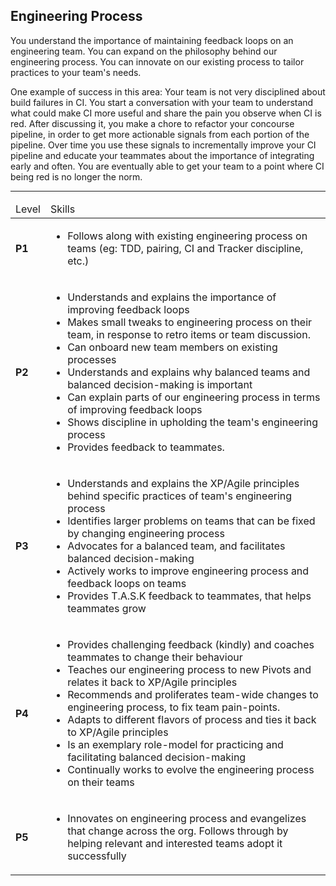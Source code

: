 <!--- This file was GENERATED.  Do not edit it directly.  Instead, edit the corresponding YAML file --->
## Engineering Process

You understand the importance of maintaining feedback loops on an engineering team. You can expand on the philosophy behind our engineering process. You can innovate on our existing process to tailor practices to your team's needs.

One example of success in this area: Your team is not very disciplined about build failures in CI. You start a conversation with your team to understand what could make CI more useful and share the pain you observe when CI is red. After discussing it, you make a chore to refactor your concourse pipeline, in order to get more actionable signals from each portion of the pipeline. Over time you use these signals to incrementally improve your CI pipeline and educate your teammates about the importance of integrating early and often. You are eventually able to get your team to a point where CI being red is no longer the norm.

---

<table>
<tbody>

<thead>
<td>Level</td><td>Skills</td>
</thead>

<tr>
<td><strong>P1</strong></td>
<td valign="top"><ul>
  <li>Follows along with existing engineering process on teams (eg: TDD, pairing, CI and Tracker discipline, etc.)</li>
</ul></td>
</tr>

<tr>
<td><strong>P2</strong></td>
<td valign="top"><ul>
  <li>Understands and explains the importance of improving feedback loops</li>

  <li>Makes small tweaks to engineering process on their team, in response to retro items or team discussion.</li>

  <li>Can onboard new team members on existing processes</li>

  <li>Understands and explains why balanced teams and balanced decision-making is important</li>

  <li>Can explain parts of our engineering process in terms of improving feedback loops</li>

  <li>Shows discipline in upholding the team's engineering process</li>

  <li>Provides feedback to teammates.</li>
</ul></td>
</tr>

<tr>
<td><strong>P3</strong></td>
<td valign="top"><ul>
  <li>Understands and explains the XP/Agile principles behind specific practices of team's engineering process</li>

  <li>Identifies larger problems on teams that can be fixed by changing engineering process</li>

  <li>Advocates for a balanced team, and facilitates balanced decision-making</li>

  <li>Actively works to improve engineering process and feedback loops on teams</li>

  <li>Provides T.A.S.K feedback to teammates, that helps teammates grow</li>
</ul></td>
</tr>

<tr>
<td><strong>P4</strong></td>
<td valign="top"><ul>
  <li>Provides challenging feedback (kindly) and coaches teammates to change their behaviour</li>

  <li>Teaches our engineering process to new Pivots and relates it back to XP/Agile principles</li>

  <li>Recommends and proliferates team-wide changes to engineering process, to fix team pain-points.</li>

  <li>Adapts to different flavors of process and ties it back to XP/Agile principles</li>

  <li>Is an exemplary role-model for practicing and facilitating balanced decision-making</li>

  <li>Continually works to evolve the engineering process on their teams</li>
</ul></td>
</tr>

<tr>
<td><strong>P5</strong></td>
<td valign="top"><ul>
  <li>Innovates on engineering process and evangelizes that change across the org. Follows through by helping relevant and interested teams adopt it successfully</li>
</ul></td>
</tr>



</tbody></table>
